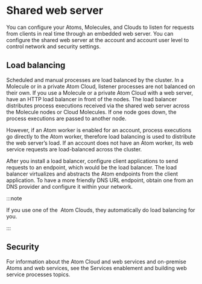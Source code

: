 # Shared web server 

<head>
  <meta name="guidename" content="Integration"/>
  <meta name="context" content="GUID-f9f50738-1a26-4aba-8f3a-f09fef752777"/>
</head>


You can configure your Atoms, Molecules, and Clouds to listen for requests from clients in real time through an embedded web server. You can configure the shared web server at the account and account user level to control network and security settings.

## Load balancing 

Scheduled and manual processes are load balanced by the cluster. In a Molecule or in a private Atom Cloud, listener processes are not balanced on their own. If you use a Molecule or a private Atom Cloud with a web server, have an HTTP load balancer in front of the nodes. The load balancer distributes process executions received via the shared web server across the Molecule nodes or Cloud Molecules. If one node goes down, the process executions are passed to another node.

However, if an Atom worker is enabled for an account, process executions go directly to the Atom worker, therefore load balancing is used to distribute the web server’s load. If an account does not have an Atom worker, its web service requests are load-balanced across the cluster.

After you install a load balancer, configure client applications to send requests to an endpoint, which would be the load balancer. The load balancer virtualizes and abstracts the Atom endpoints from the client application. To have a more friendly DNS URL endpoint, obtain one from an DNS provider and configure it within your network.

:::note

If you use one of the  Atom Clouds, they automatically do load balancing for you.

:::

## Security 

For information about the Atom Cloud and web services and on-premise Atoms and web services, see the Services enablement and building web service processes topics.